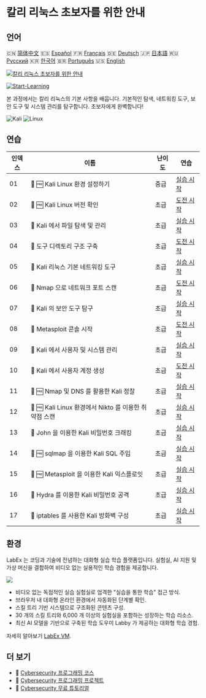 # 칼리 리눅스 초보자를 위한 안내

## 언어

🇨🇳 [简体中文](README_zh.md) 🇪🇸 [Español](README_es.md) 🇫🇷 [Français](README_fr.md) 🇩🇪 [Deutsch](README_de.md) 🇯🇵 [日本語](README_ja.md) 🇷🇺 [Русский](README_ru.md) 🇰🇷 [한국어](README_ko.md) 🇧🇷 [Português](README_pt.md) 🇺🇸 [English](README.md) 

[![칼리 리눅스 초보자를 위한 안내](https://cover-creator.labex.io/kali-linux-for-beginners.png?lang=ko)](https://labex.io/ko/courses/kali-linux-for-beginners)

[![Start-Learning](https://img.shields.io/badge/Start-Learning-whitesmoke?style=for-the-badge)](https://labex.io/ko/courses/kali-linux-for-beginners)

본 과정에서는 칼리 리눅스의 기본 사항을 배웁니다. 기본적인 탐색, 네트워킹 도구, 보안 도구 및 시스템 관리를 탐구합니다. 초보자에게 완벽합니다!

![Kali](https://img.shields.io/badge/Kali-whitesmoke?style=for-the-badge&logo=kali)
![Linux](https://img.shields.io/badge/Linux-whitesmoke?style=for-the-badge&logo=linux)


## 연습

|   인덱스 | 이름                                                  | 난이도   | 연습                                                                                                                        |
|----------|-------------------------------------------------------|----------|-----------------------------------------------------------------------------------------------------------------------------|
|       01 | 📖 🆓 Kali Linux 환경 설정하기                        | 중급     | <a target='_blank' href='https://labex.io/ko/tutorials/kali-setting-up-your-kali-linux-environment-552195'>실습 시작</a>    |
|       02 | 🎯 🆓 Kali Linux 버전 확인                            | 초급     | <a target='_blank' href='https://labex.io/ko/tutorials/kali-verify-kali-linux-version-552268'>도전 시작</a>                 |
|       03 | 📖  Kali 에서 파일 탐색 및 관리                       | 초급     | <a target='_blank' href='https://labex.io/ko/tutorials/kali-navigating-and-managing-files-in-kali-552194'>실습 시작</a>     |
|       04 | 🎯  도구 디렉토리 구조 구축                           | 초급     | <a target='_blank' href='https://labex.io/ko/tutorials/kali-build-tool-directory-structure-552274'>도전 시작</a>            |
|       05 | 📖  Kali 리눅스 기본 네트워킹 도구                    | 초급     | <a target='_blank' href='https://labex.io/ko/tutorials/kali-basic-networking-tools-in-kali-552191'>실습 시작</a>            |
|       06 | 🎯  Nmap 으로 네트워크 포트 스캔                      | 초급     | <a target='_blank' href='https://labex.io/ko/tutorials/kali-scan-network-ports-with-nmap-552280'>도전 시작</a>              |
|       07 | 📖  Kali 의 보안 도구 탐구                            | 초급     | <a target='_blank' href='https://labex.io/ko/tutorials/kali-exploring-kali-s-security-tools-552192'>실습 시작</a>           |
|       08 | 🎯  Metasploit 콘솔 시작                              | 초급     | <a target='_blank' href='https://labex.io/ko/tutorials/kali-start-metasploit-console-552287'>도전 시작</a>                  |
|       09 | 📖  Kali 에서 사용자 및 시스템 관리                   | 초급     | <a target='_blank' href='https://labex.io/ko/tutorials/kali-managing-users-and-system-in-kali-552193'>실습 시작</a>         |
|       10 | 🎯  Kali 에서 사용자 계정 생성                        | 초급     | <a target='_blank' href='https://labex.io/ko/tutorials/kali-create-user-account-in-kali-552291'>도전 시작</a>               |
|       11 | 📖 🆓 Nmap 및 DNS 를 활용한 Kali 정찰                 | 초급     | <a target='_blank' href='https://labex.io/ko/tutorials/kali-kali-reconnaissance-with-nmap-and-dns-552298'>실습 시작</a>     |
|       12 | 📖 🆓 Kali Linux 환경에서 Nikto 를 이용한 취약점 스캔 | 초급     | <a target='_blank' href='https://labex.io/ko/tutorials/kali-kali-vulnerability-scanning-with-nikto-552301'>실습 시작</a>    |
|       13 | 📖  John 을 이용한 Kali 비밀번호 크래킹               | 초급     | <a target='_blank' href='https://labex.io/ko/tutorials/kali-kali-password-cracking-with-john-552297'>실습 시작</a>          |
|       14 | 📖 🆓 sqlmap 을 이용한 Kali SQL 주입                  | 초급     | <a target='_blank' href='https://labex.io/ko/tutorials/kali-kali-sql-injection-with-sqlmap-552300'>실습 시작</a>            |
|       15 | 📖 🆓 Metasploit 을 이용한 Kali 익스플로잇            | 초급     | <a target='_blank' href='https://labex.io/ko/tutorials/kali-kali-exploitation-with-metasploit-552293'>실습 시작</a>         |
|       16 | 📖  Hydra 를 이용한 Kali 비밀번호 공격                | 초급     | <a target='_blank' href='https://labex.io/ko/tutorials/kali-kali-password-attacks-with-hydra-552296'>실습 시작</a>          |
|       17 | 📖  iptables 를 사용한 Kali 방화벽 구성               | 초급     | <a target='_blank' href='https://labex.io/ko/tutorials/kali-kali-firewall-configuration-with-iptables-552294'>실습 시작</a> |

## 환경

LabEx 는 코딩과 기술에 전념하는 대화형 실습 학습 플랫폼입니다. 실험실, AI 지원 및 가상 머신을 결합하여 비디오 없는 실용적인 학습 경험을 제공합니다.

![](https://tutorial-screenshot.getvm.io/images/vm-1725247253.png)

- 비디오 없는 독점적인 실습 실험실로 엄격한 "실습을 통한 학습" 접근 방식.
- 브라우저 내 대화형 온라인 환경에서 자동화된 단계별 확인.
- 스킬 트리 기반 시스템으로 구조화된 콘텐츠 구성.
- 30 개의 스킬 트리와 6,000 개 이상의 실험실을 포함하는 성장하는 학습 리소스.
- 최신 AI 모델을 기반으로 구축된 학습 도우미 Labby 가 제공하는 대화형 학습 경험.

자세히 알아보기 [LabEx VM](https://support.labex.io/using-labex/virtual-machine).

## 더 보기

- 🔗 [Cybersecurity 프로그래밍 코스](https://github.com/labex-labs/awesome-programming-courses)
- 🔗 [Cybersecurity 프로그래밍 프로젝트](https://github.com/labex-labs/awesome-programming-projects)
- 🔗 [Cybersecurity 무료 튜토리얼](https://github.com/labex-labs/cybersecurity-free-tutorials)

